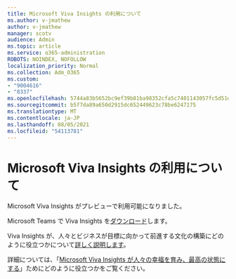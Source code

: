```yaml
---
title: Microsoft Viva Insights の利用について
ms.author: v-jmathew
author: v-jmathew
manager: scotv
audience: Admin
ms.topic: article
ms.service: o365-administration
ROBOTS: NOINDEX, NOFOLLOW
localization_priority: Normal
ms.collection: Adm_O365
ms.custom:
- "9004616"
- "8337"
ms.openlocfilehash: 5744a83b5652bc9ef39b81ba98352cfa5c7401143057fc5d51d164757413a6d0
ms.sourcegitcommit: b5f7da89a650d2915dc652449623c78be6247175
ms.translationtype: MT
ms.contentlocale: ja-JP
ms.lasthandoff: 08/05/2021
ms.locfileid: "54113781"
---
```

# <a name="microsoft-viva-insights-availability"></a>Microsoft Viva Insights の利用について

Microsoft Viva Insights がプレビューで利用可能になりました。

Microsoft Teams で Viva Insights を[ダウンロード](https://aka.ms/InsightsDocumentation)します。

Viva Insights が、人々とビジネスが目標に向かって前進する文化の構築にどのように役立つかについて[詳しく説明します](https://aka.ms/VivaInsights)。

詳細については、「[Microsoft Viva Insights が人々の幸福を育み、最高の状態にする](https://techcommunity.microsoft.com/t5/microsoft-viva-blog/microsoft-viva-insights-helps-people-nurture-wellbeing-and-be/ba-p/2107010)」ためにどのように役立つかをご覧ください。
